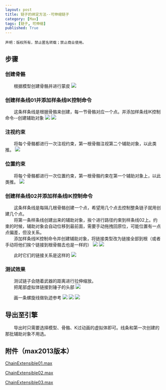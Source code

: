 ```yaml
---
layout: post
title: 链子的绑定方法--可伸缩链子
category: [Max]
tags: [链子, 可伸缩]
published: True
---
```



`声明：版权所有，禁止匿名转载；禁止商业使用。`


## 步骤
### 创建骨骼
　　根据模型创建骨骼并进行蒙皮
<left>
<img src="/public/img/链子的绑定方法--可伸缩链子/1.png">
</left>

### 创建样条线01并添加样条线IK控制命令
　　这条样条线是根据骨骼来创建，每一节骨骼对应一个点。并添加样条线IK控制命令--创建辅助对象
<left>
<img src="/public/img/链子的绑定方法--可伸缩链子/2.png">
</left>
<left>
<img src="/public/img/链子的绑定方法--可伸缩链子/3.png">
</left>

### 注视约束
　　将每个骨骼都进行一次注视约束，第一根骨骼注视第二个辅助对象，以此类推。
<left>
<img src="/public/img/链子的绑定方法--可伸缩链子/4.png">
</left>

### 位置约束
　　将每个骨骼都进行一次位置约束，第一根骨骼约束在第一个辅助对象上，以此类推。
<left>
<img src="/public/img/链子的绑定方法--可伸缩链子/5.png">
</left>

### 创建样条线02并添加样条线IK控制命令
　　这条样条线是每隔几根骨骼创建一个点，希望用几个点去控制整条链子就用创建几个点。
<br>
　　将第一条样条线创建出来的辅助对象，挨个进行路径约束到样条线02上。约束的时候，辅助对象会自动位移到最前面，需要手动拖拽回原位，可能位置有一点点偏差，但没关系。
<br>
　　添加样条线IK控制命令并创建辅助对象，将链接类型改为链接全部到根（或者手动将他们挨个链接到根骨骼去也是一样的）
<left>
<img src="/public/img/链子的绑定方法--可伸缩链子/6.png">
</left>
<left>
<img src="/public/img/链子的绑定方法--可伸缩链子/7.png">
</left>

　　此时它们的链接关系是这样的
<left>
<img src="/public/img/链子的绑定方法--可伸缩链子/8.png">
</left>

### 测试效果
　　测试链子会随着武器的距离进行拉伸缩放。
<br>
　　把尾部虚拟体链接到锤子的头部
<left>
<img src="/public/img/链子的绑定方法--可伸缩链子/9.png">
</left>

　　画一条螺旋线做轨迹参考
<left>
<img src="/public/img/链子的绑定方法--可伸缩链子/10.png">
</left>
<left>
<img src="/public/img/链子的绑定方法--可伸缩链子/11.gif">
</left>
<left>
<img src="/public/img/链子的绑定方法--可伸缩链子/12.gif">
</left>


## 导出至引擎
　　导出时只需要选择模型、骨骼、K过动画的虚拟体即可。线条和第一次创建的那批辅助对象不用选。


## 附件（max2013版本）

[ChainExtensible01.max](/public/img/链子的绑定方法--可伸缩链子/ChainExtensible01.max)

[ChainExtensible02.max](/public/img/链子的绑定方法--可伸缩链子/ChainExtensible02.max)

[ChainExtensible03.max](/public/img/链子的绑定方法--可伸缩链子/ChainExtensible03.max)
